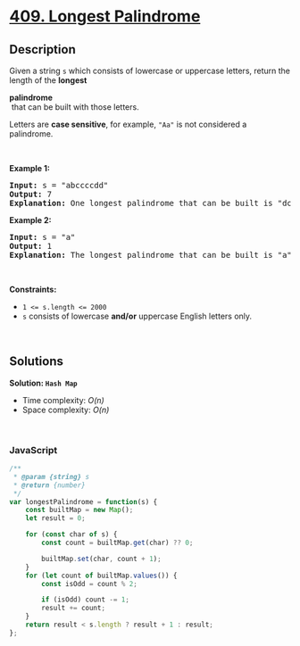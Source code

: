 # [409. Longest Palindrome](https://leetcode.com/problems/longest-palindrome)

## Description

<div class="elfjS" data-track-load="description_content"><p>Given a string <code>s</code> which consists of lowercase or uppercase letters, return the length of the <strong>longest <span data-keyword="palindrome-string" class=" cursor-pointer relative text-dark-blue-s text-sm"><div class="popover-wrapper inline-block" data-headlessui-state=""><div><div aria-expanded="false" data-headlessui-state="" id="headlessui-popover-button-:rv:"><div>palindrome</div></div><div style="position: fixed; z-index: 40; inset: 0px auto auto 0px; transform: translate(274px, 204px);"></div></div></div></span></strong>&nbsp;that can be built with those letters.</p>

<p>Letters are <strong>case sensitive</strong>, for example, <code>"Aa"</code> is not considered a palindrome.</p>

<p>&nbsp;</p>
<p><strong class="example">Example 1:</strong></p>

<pre><strong>Input:</strong> s = "abccccdd"
<strong>Output:</strong> 7
<strong>Explanation:</strong> One longest palindrome that can be built is "dccaccd", whose length is 7.
</pre>

<p><strong class="example">Example 2:</strong></p>

<pre><strong>Input:</strong> s = "a"
<strong>Output:</strong> 1
<strong>Explanation:</strong> The longest palindrome that can be built is "a", whose length is 1.
</pre>

<p>&nbsp;</p>
<p><strong>Constraints:</strong></p>

<ul>
	<li><code>1 &lt;= s.length &lt;= 2000</code></li>
	<li><code>s</code> consists of lowercase <strong>and/or</strong> uppercase English&nbsp;letters only.</li>
</ul>
</div>

<p>&nbsp;</p>

## Solutions

**Solution: `Hash Map`**
- Time complexity: <em>O(n)</em>
- Space complexity: <em>O(n)</em>

<p>&nbsp;</p>

### **JavaScript**

```js
/**
 * @param {string} s
 * @return {number}
 */
var longestPalindrome = function(s) {
    const builtMap = new Map();
    let result = 0;

    for (const char of s) {
        const count = builtMap.get(char) ?? 0;

        builtMap.set(char, count + 1);
    }
    for (let count of builtMap.values()) {
        const isOdd = count % 2;

        if (isOdd) count -= 1;
        result += count;
    }
    return result < s.length ? result + 1 : result;
};
```
